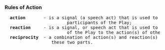 ### Rules of Action
<pre>
  <b>action</b>       - is a signal (a speech act) that is used to convey information or instructions to other
                        participants of the Play;
  <b>reaction</b>     - is a signal, or speech act that is used to convey the <i>response</i> of a participant
                        of the Play to the action(s) of other participants;
  <b>reciprocity</b>  - a combination of action(s) and reaction(s) in which there is a causal relationship between
                  these two parts.
</pre>
